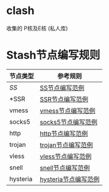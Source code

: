 # clash
收集的
P核及E核
(私人库)

# Stash节点编写规则

|节点类型|参考规则|
|---|---|
|*SS*|[SS节点编写范例](https://github.com/STASH-NETWORKS-LIMITED/stash-example/blob/main/config.yaml#L206)|
|*SSR|[SSR节点编写范例](https://github.com/STASH-NETWORKS-LIMITED/stash-example/blob/main/config.yaml#L379)|
|vmess|[vmess节点编写范例](https://github.com/STASH-NETWORKS-LIMITED/stash-example/blob/main/config.yaml#L249)|
|socks5|[socks5节点编写范例](https://github.com/STASH-NETWORKS-LIMITED/stash-example/blob/main/config.yaml#L317)|
|http|[http节点编写范例](https://github.com/STASH-NETWORKS-LIMITED/stash-example/blob/main/config.yaml#L328)|
|trojan|[trojan节点编写范例](https://github.com/STASH-NETWORKS-LIMITED/stash-example/blob/main/config.yaml#L350)|
|vless|[vless节点编写范例](https://github.com/STASH-NETWORKS-LIMITED/stash-example/blob/main/config.yaml#L399)|
|snell|[snell节点编写范例](https://github.com/STASH-NETWORKS-LIMITED/stash-example/blob/main/config.yaml#L338)|
|hysteria|[hysteria节点编写范例](https://github.com/STASH-NETWORKS-LIMITED/stash-example/blob/main/config.yaml#L363)|

